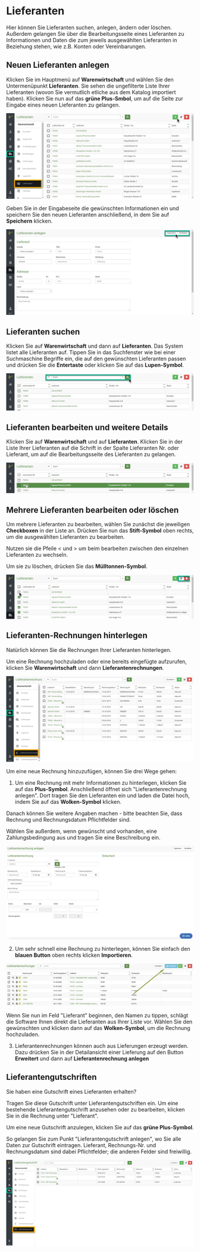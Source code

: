 # Lieferanten   

Hier können Sie Lieferanten suchen, anlegen, ändern oder löschen. Außerdem gelangen Sie über die Bearbeitungsseite 
eines Lieferanten zu Informationen und Daten die zum jeweils ausgewählten Lieferanten in Beziehung stehen, wie z.B. 
Konten oder Vereinbarungen.  

## Neuen Lieferanten anlegen 

Klicken Sie im Hauptmenü auf **Warenwirtschaft** und wählen Sie den Untermenüpunkt **Lieferanten**. Sie sehen die ungefilterte 
Liste Ihrer Lieferanten (wovon Sie vermutlich etliche aus dem Katalog importiert haben). Klicken Sie nun auf das **grüne Plus-Smbol**,
um auf die Seite zur Eingabe eines neuen Lieferanten zu gelangen.  

![](../../static/img/Warenwirtschaft/Neuen_Lieferanten_anlegen.png)  

Geben Sie in der Eingabeseite die gewünschten Informationen ein und speichern Sie den neuen Lieferanten anschließend, in dem Sie auf **Speichern**
klicken.  

![](../../static/img/Warenwirtschaft/Neuen_Lieferanten_anlegen2.png)  

## Lieferanten suchen   

Klicken Sie auf **Warenwirtschaft** und dann auf **Lieferanten**. Das System listet alle Lieferanten auf. Tippen Sie in das
Suchfenster wie bei einer Suchmaschine Begriffe ein, die auf den gewünschten Lieferanten passen und drücken Sie die **Entertaste** oder klicken
Sie auf das **Lupen-Symbol**.  

![](../../static/img/Warenwirtschaft/Lieferanten_suchen_und_finden1.png)

## Lieferanten bearbeiten und weitere Details  

Klicken Sie auf **Warenwirtschaft** und auf **Lieferanten**. Klicken Sie in der Liste Ihrer Lieferanten auf die Schrift in 
der Spalte Lieferanten Nr. oder Lieferant, um auf die Bearbeitungsseite des Lieferanten zu gelangen.   

![](../../static/img/Warenwirtschaft/Lieferanten_bearbeiten_und_weitere_Details.png)  

## Mehrere Lieferanten bearbeiten oder löschen

Um mehrere Lieferanten zu bearbeiten, wählen Sie zunächst die jeweiligen **Checkboxen** in der Liste an. Drücken Sie nun das **Stift-Symbol**
oben rechts, um die ausgewählten Lieferanten zu bearbeiten.

Nutzen sie die Pfeile < und > um beim bearbeiten zwischen den einzelnen Lieferanten zu wechseln.

Um sie zu löschen, drücken Sie das **Mülltonnen-Symbol**.  

![](../../static/img/Warenwirtschaft/Mehrere_Lieferanten_bearbeiten_oder_loeschen.png)
 
## Lieferanten-Rechnungen hinterlegen  

Natürlich können Sie die Rechnungen Ihrer Lieferanten hinterlegen.   

Um eine Rechnung hochzuladen oder eine bereits eingefügte aufzurufen, klicken Sie **Warenwirtschaft** und dann **Lieferantenrechnungen**. 

![](../../static/img/Warenwirtschaft/Lieferantenrechnungen.png) 

Um eine neue Rechnung hinzuzufügen, können Sie drei Wege gehen:  

1. Um eine Rechnung mit mehr Informationen zu hinterlegen, klicken Sie auf das **Plus-Symbol**. Anschließend öffnet sich "Lieferantenrechnung anlegen".
Dort tragen Sie den Lieferanten ein und laden die Datei hoch, indem Sie auf das **Wolken-Symbol** klicken.

Danach können Sie weitere Angaben machen - bitte beachten Sie, dass Rechnung und Rechnungsdatum Pflichtfelder sind.   

Wählen Sie außerdem, wenn gewünscht und vorhanden, eine Zahlungsbedingung aus und tragen Sie eine Beschreibung ein.  

![](../../static/img/Warenwirtschaft/lieferantenrechnung_hinterlegen3.png) 

2. Um sehr schnell eine Rechnung zu hinterlegen, können Sie einfach den **blauen Button** oben rechts klicken **Importieren**. 

![](../../static/img/Warenwirtschaft/lieferantenrechnung_hochladen1.png)  

Wenn Sie nun im Feld "Lieferant" beginnen, den Namen zu tippen, schlägt die Software Ihnen direkt die Lieferanten aus Ihrer Liste vor. Wählen Sie den 
gewünschten und klicken dann auf das **Wolken-Symbol**, um die Rechnung hochzuladen.

3. Lieferantenrechnungen können auch aus Lieferungen erzeugt werden. Dazu drücken Sie in der Detailansicht einer Lieferung auf den Button **Erweitert**
und dann auf **Lieferantenrechnung anlegen**  

## Lieferantengutschriften 

Sie haben eine Gutschrift eines Lieferanten erhalten?   

Tragen Sie diese Gutschrift unter Lieferantengutschriften ein. Um eine bestehende Lieferantengutschrift anzusehen oder zu bearbeiten, 
klicken Sie in die Rechnung unter "Lieferant".   

Um eine neue Gutschrift anzulegen, klicken Sie auf das **grüne Plus-Symbol**.

So gelangen Sie zum Punkt "Lieferantengutschrift anlegen", wo Sie alle Daten zur Gutschrift eintragen. Lieferant, Rechnungs-Nr. und Rechnungsdatum 
sind dabei Pflichtfelder; die anderen Felder sind freiwillig.   

![](../../static/img/Warenwirtschaft/Lieferantengutschriften.png)
